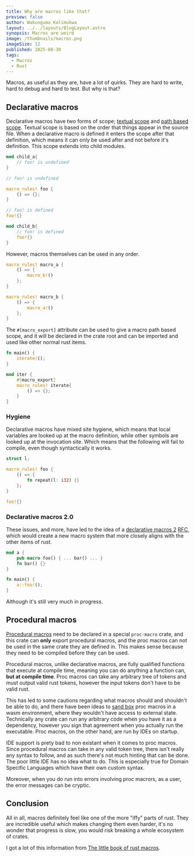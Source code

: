```yaml
---
title: Why are macros like that?
preview: false
author: Wakunguma Kalimukwa
layout: ../../layouts/BlogLayout.astro
synopsis: Macros are weird
image: /thumbnails/macros.png
imageSize: 12
published: 2025-08-30
tags:
  - Macros
  - Rust
---
```



Macros, as useful as they are, have a lot of quirks. They are hard to write, hard to debug and hard to test. But why is that?

## Declarative macros
Declarative macros have two forms of scope; [textual scope](https://doc.rust-lang.org/reference/macros-by-example.html#textual-scope) and 
[path based scope](https://doc.rust-lang.org/reference/macros-by-example.html#path-based-scope). Textual scope is based on the order that things
appear in the source file. When a declarative macro is defined it enters the scope after that definition, which means it can only be used after and
not before it's definition. This scope extends into child modules.

```rust
mod child_a{
    // foo! is undefined 
}

// foo! is undefined

macro_rules! foo {
    () => {};
}

// foo! is defined
foo!{}

mod child_b{
    // foo! is defined
    foo!{}
}
```

However, macros themselves can be used in any order.

```rust
macro_rules! macro_a {
    () => {
        macro_b!()
    };
}

macro_rules! macro_b {
    () => {
        macro_a!()
    };
}
```

The `#[macro_export]` attribute can be used to give a macro path based scope, and it will be declared in the crate root and can be imported and used like other normal rust items.

```rust
fn main() {
    iterate!();
}

mod iter {
    #[macro_export]
    macro_rules! iterate{
        () => {};
    }
}
```

### Hygiene
Declarative macros have mixed site hygiene, which means that local variables are looked up at the macro definition, while other symbols are looked up at the invocation site. Which means
that the following will fail to compile, even though syntactically it works.

```rust
struct l;

macro_rules! foo {
    () => {
        fn repeat(l: i32) {}
    };
}

foo!{}
```


### Declarative macros 2.0
These issues, and more, have led to the idea of a [declarative macros 2](https://github.com/rust-lang/rust/issues/39412) [RFC](https://github.com/rust-lang/rfcs/blob/master/text/1584-macros.md),
which would create a new macro system that more closely aligns with the other items of rust.

```rust
mod a {
    pub macro foo() { ... bar() ... }
    fn bar() {}
}

fn main() {
    a::foo!(); 
}
```

Although it's still very much in progress.

## Procedural macros

[Procedural macros](https://doc.rust-lang.org/nightly/reference/procedural-macros.html) need to be declared in a special `proc-macro` crate, 
and this crate can **only** export procedural macros, and the proc macros can not be used in the same crate they are defined in. 
This makes sense because they need to be compiled before they can be used.


Procedural macros, unlike declarative macros, are fully qualified functions that execute at compile time, meaning you can do anything a function can, **but at compile time**.
Proc macros can take any arbitrary tree of tokens and must output valid rust tokens, however the input tokens don't have to be valid rust.

This has led to some cautions regarding what macros should and shouldn't be able to do, and there have been ideas to 
[sand box](https://internals.rust-lang.org/t/pre-rfc-sandboxed-deterministic-reproducible-efficient-wasm-compilation-of-proc-macros/19359) proc macros 
in a wasm environment, where they wouldn't have access to external state. Technically any crate can run any arbitrary code when you have it as a dependency, however you sign that agreement when you actually run the executable. Proc macros, on the other hand, are run by IDEs on startup.

IDE support is prety bad to non existant when it comes to proc macros. Since procedural macros can take in any valid token tree, there isn't really any syntax to follow, and as such
there's not much hinting that can be done. The poor little IDE has no idea what to do. This is especially true for Domain Specific Languages which have their own custom syntax.

Moreover, when you do run into errors involving proc macrors, as a user, the error messages can be cryptic.

## Conclusion
All in all, macros definitely feel like one of the more "iffy" parts of rust. They are incredible useful which makes changing them even harder, it's no wonder that progress is slow, you
would risk breaking a whole ecosystem of crates.

I got a lot of this information from [The little book of rust macros](https://lukaswirth.dev/tlborm/introduction.html).
